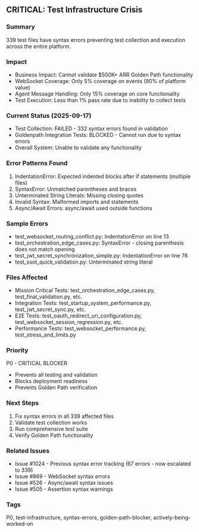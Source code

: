 ## CRITICAL: Test Infrastructure Crisis

### Summary
339 test files have syntax errors preventing test collection and execution across the entire platform.

### Impact
- Business Impact: Cannot validate $500K+ ARR Golden Path functionality
- WebSocket Coverage: Only 5% coverage on events (90% of platform value)
- Agent Message Handling: Only 15% coverage on core functionality
- Test Execution: Less than 1% pass rate due to inability to collect tests

### Current Status (2025-09-17)
- Test Collection: FAILED - 332 syntax errors found in validation
- Goldenpath Integration Tests: BLOCKED - Cannot run due to syntax errors
- Overall System: Unable to validate any functionality

### Error Patterns Found
1. IndentationError: Expected indented blocks after if statements (multiple files)
2. SyntaxError: Unmatched parentheses and braces
3. Unterminated String Literals: Missing closing quotes
4. Invalid Syntax: Malformed imports and statements
5. Async/Await Errors: async/await used outside functions

### Sample Errors
- test_websocket_routing_conflict.py: IndentationError on line 13
- test_orchestration_edge_cases.py: SyntaxError - closing parenthesis does not match opening
- test_jwt_secret_synchronization_simple.py: IndentationError on line 76
- test_ssot_quick_validation.py: Unterminated string literal

### Files Affected
- Mission Critical Tests: test_orchestration_edge_cases.py, test_final_validation.py, etc.
- Integration Tests: test_startup_system_performance.py, test_jwt_secret_sync.py, etc.
- E2E Tests: test_oauth_redirect_uri_configuration.py, test_websocket_session_regression.py, etc.
- Performance Tests: test_websocket_performance.py, test_stress_and_limits.py

### Priority
P0 - CRITICAL BLOCKER
- Prevents all testing and validation
- Blocks deployment readiness
- Prevents Golden Path verification

### Next Steps
1. Fix syntax errors in all 339 affected files
2. Validate test collection works
3. Run comprehensive test suite
4. Verify Golden Path functionality

### Related Issues
- Issue #1024 - Previous syntax error tracking (67 errors - now escalated to 339)
- Issue #869 - WebSocket syntax errors
- Issue #526 - Async/await syntax issues
- Issue #505 - Assertion syntax warnings

### Tags
P0, test-infrastructure, syntax-errors, golden-path-blocker, actively-being-worked-on